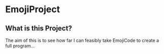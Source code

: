 # EmojiProject

## What is this Project?
The aim of this is to see how far I can feasibly take EmojiCode to create a full program...